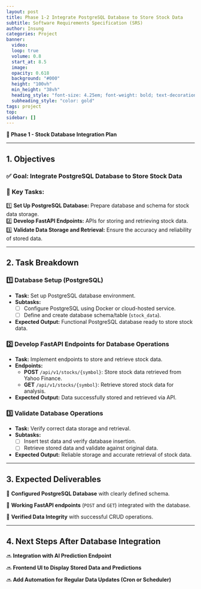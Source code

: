 ```yaml
---
layout: post
title: Phase 1-2 Integrate PostgreSQL Database to Store Stock Data
subtitle: Software Requirements Specification (SRS)
author: Insung
categories: Project
banner:
  video: 
  loop: true
  volume: 0.8
  start_at: 8.5
  image: 
  opacity: 0.618
  background: "#000"
  height: "100vh"
  min_height: "38vh"
  heading_style: "font-size: 4.25em; font-weight: bold; text-decoration: underline"
  subheading_style: "color: gold"
tags: project
top:
sidebar: []
---
```


**📌 Phase 1 - Stock Database Integration Plan**

---

## **1. Objectives**
### ✅ **Goal**: Integrate PostgreSQL Database to Store Stock Data
### 🎯 **Key Tasks**:
1️⃣ **Set Up PostgreSQL Database:** Prepare database and schema for stock data storage.  
2️⃣ **Develop FastAPI Endpoints:** APIs for storing and retrieving stock data.  
3️⃣ **Validate Data Storage and Retrieval:** Ensure the accuracy and reliability of stored data.

---

## **2. Task Breakdown**

### **1️⃣ Database Setup (PostgreSQL)**
- **Task:** Set up PostgreSQL database environment.
- **Subtasks:**
  - [ ] Configure PostgreSQL using Docker or cloud-hosted service.
  - [ ] Define and create database schema/table (`stock_data`).
- **Expected Output:** Functional PostgreSQL database ready to store stock data.

### **2️⃣ Develop FastAPI Endpoints for Database Operations**
- **Task:** Implement endpoints to store and retrieve stock data.
- **Endpoints:**
  - **POST** `/api/v1/stocks/{symbol}`: Store stock data retrieved from Yahoo Finance.
  - **GET** `/api/v1/stocks/{symbol}`: Retrieve stored stock data for analysis.
- **Expected Output:** Data successfully stored and retrieved via API.

### **3️⃣ Validate Database Operations**
- **Task:** Verify correct data storage and retrieval.
- **Subtasks:**
  - [ ] Insert test data and verify database insertion.
  - [ ] Retrieve stored data and validate against original data.
- **Expected Output:** Reliable storage and accurate retrieval of stock data.

---

## **3. Expected Deliverables**

📌 **Configured PostgreSQL Database** with clearly defined schema.

📌 **Working FastAPI endpoints** (`POST` and `GET`) integrated with the database.

📌 **Verified Data Integrity** with successful CRUD operations.

---

## **4. Next Steps After Database Integration**

🔜 **Integration with AI Prediction Endpoint**

🔜 **Frontend UI to Display Stored Data and Predictions**

🔜 **Add Automation for Regular Data Updates (Cron or Scheduler)**

